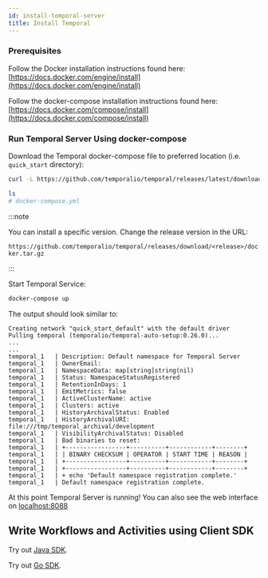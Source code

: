 ```yaml
---
id: install-temporal-server
title: Install Temporal
---
```


### Prerequisites

Follow the Docker installation instructions found here: [https://docs.docker.com/engine/install](https://docs.docker.com/engine/install)

Follow the docker-compose installation instructions found here: [https://docs.docker.com/compose/install](https://docs.docker.com/compose/install)

### Run Temporal Server Using docker-compose

Download the Temporal docker-compose file to preferred location (i.e. `quick_start` directory):

```bash
curl -L https://github.com/temporalio/temporal/releases/latest/download/docker.tar.gz | tar -xz --strip-components 1 docker/docker-compose.yml

ls
# docker-compose.yml
```

:::note

You can install a specific version. Change the release version in the URL:

`https://github.com/temporalio/temporal/releases/download/<release>/docker.tar.gz`

:::

Start Temporal Service:

```bash
docker-compose up
```

The output should look similar to:

```
Creating network "quick_start_default" with the default driver
Pulling temporal (temporalio/temporal-auto-setup:0.26.0)...
...
...
temporal_1   | Description: Default namespace for Temporal Server
temporal_1   | OwnerEmail:
temporal_1   | NamespaceData: map[string]string(nil)
temporal_1   | Status: NamespaceStatusRegistered
temporal_1   | RetentionInDays: 1
temporal_1   | EmitMetrics: false
temporal_1   | ActiveClusterName: active
temporal_1   | Clusters: active
temporal_1   | HistoryArchivalStatus: Enabled
temporal_1   | HistoryArchivalURI: file:///tmp/temporal_archival/development
temporal_1   | VisibilityArchivalStatus: Disabled
temporal_1   | Bad binaries to reset:
temporal_1   | +-----------------+----------+------------+--------+
temporal_1   | | BINARY CHECKSUM | OPERATOR | START TIME | REASON |
temporal_1   | +-----------------+----------+------------+--------+
temporal_1   | +-----------------+----------+------------+--------+
temporal_1   | + echo 'Default namespace registration complete.'
temporal_1   | Default namespace registration complete.
```

At this point Temporal Server is running! You can also see the web interface on [localhost:8088](http://localhost:8088/)

## Write Workflows and Activities using Client SDK

Try out [Java SDK](/docs/java-quick-start/).

Try out [Go SDK](/docs/go-quick-start/).
